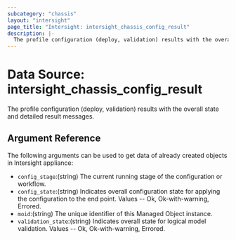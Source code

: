 ```yaml
---
subcategory: "chassis"
layout: "intersight"
page_title: "Intersight: intersight_chassis_config_result"
description: |-
  The profile configuration (deploy, validation) results with the overall state and detailed result messages.
---
```


# Data Source: intersight_chassis_config_result
The profile configuration (deploy, validation) results with the overall state and detailed result messages.
## Argument Reference
The following arguments can be used to get data of already created objects in Intersight appliance:
* `config_stage`:(string) The current running stage of the configuration or workflow. 
* `config_state`:(string) Indicates overall configuration state for applying the configuration to the end point. Values  -- Ok, Ok-with-warning, Errored. 
* `moid`:(string) The unique identifier of this Managed Object instance. 
* `validation_state`:(string) Indicates overall state for logical model validation. Values  -- Ok, Ok-with-warning, Errored. 
